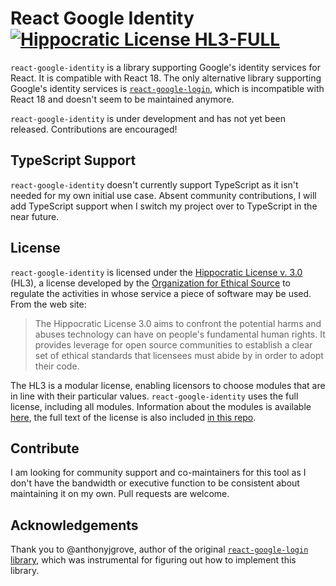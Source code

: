 # React Google Identity [![Hippocratic License HL3-FULL](https://img.shields.io/static/v1?label=Hippocratic%20License&message=HL3-FULL&labelColor=5e2751&color=bc8c3d)](https://firstdonoharm.dev/version/3/0/full.html)

`react-google-identity` is a library supporting Google's identity services for React. It is compatible with React 18. The only alternative library supporting Google's identity services is [`react-google-login`](https://www.npmjs.com/package/react-google-login), which is incompatible with React 18 and doesn't seem to be maintained anymore.

`react-google-identity` is under development and has not yet been released. Contributions are encouraged!

## TypeScript Support

`react-google-identity` doesn't currently support TypeScript as it isn't needed for my own initial use case. Absent community contributions, I will add TypeScript support when I switch my project over to TypeScript in the near future.

## License

`react-google-identity` is licensed under the [Hippocratic License v. 3.0](https://firstdonoharm.dev/) (HL3), a license developed by the [Organization for Ethical Source](https://ethicalsource.dev/) to regulate the activities in whose service a piece of software may be used. From the web site:

> The Hippocratic License 3.0 aims to confront the potential harms and abuses technology can have on people's fundamental human rights. It provides leverage for open source communities to establish a clear set of ethical standards that licensees must abide by in order to adopt their code.

The HL3 is a modular license, enabling licensors to choose modules that are in line with their particular values. `react-google-identity` uses the full license, including all modules. Information about the modules is available [here](https://firstdonoharm.dev/build/), the full text of the license is also included [in this repo](/LICENSE.md).

## Contribute

I am looking for community support and co-maintainers for this tool as I don't have the bandwidth or executive function to be consistent about maintaining it on my own. Pull requests are welcome.

## Acknowledgements

Thank you to @anthonyjgrove, author of the original [`react-google-login` library](https://github.com/anthonyjgrove/react-google-login), which was instrumental for figuring out how to implement this library.